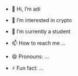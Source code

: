 - 👋 Hi, I’m adi
- 👀 I’m interested in crypto
- 🌱 I’m currently a student
  
- 📫 How to reach me ...
- 😄 Pronouns: ...
- ⚡ Fun fact: ...

<!---
adi7102002/adi7102002 is a ✨ special ✨ repository because its `README.md` (this file) appears on your GitHub profile.
You can click the Preview link to take a look at your changes.
--->
